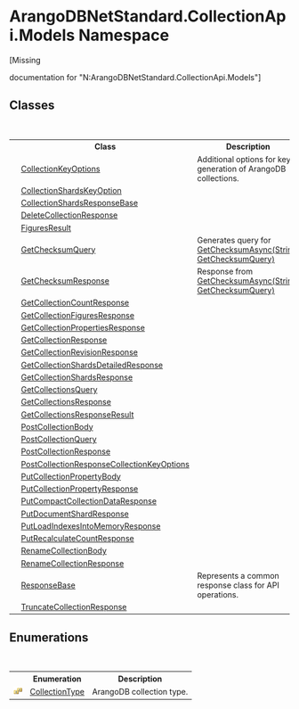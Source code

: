 # ArangoDBNetStandard.CollectionApi.Models Namespace
 

\[Missing <summary> documentation for "N:ArangoDBNetStandard.CollectionApi.Models"\]


## Classes
&nbsp;<table><tr><th></th><th>Class</th><th>Description</th></tr><tr><td>![Public class](media/pubclass.gif "Public class")</td><td><a href="e3a7983a-b36d-09b3-3a47-669404986ae5">CollectionKeyOptions</a></td><td>
Additional options for key generation of ArangoDB collections.</td></tr><tr><td>![Public class](media/pubclass.gif "Public class")</td><td><a href="f877310e-e01a-f0a0-5a31-8e23efb0739f">CollectionShardsKeyOption</a></td><td /></tr><tr><td>![Public class](media/pubclass.gif "Public class")</td><td><a href="b2c3dda6-0651-61aa-9cae-3c9272646073">CollectionShardsResponseBase</a></td><td /></tr><tr><td>![Public class](media/pubclass.gif "Public class")</td><td><a href="d16410d3-b023-ced2-9688-604cd77c246d">DeleteCollectionResponse</a></td><td /></tr><tr><td>![Public class](media/pubclass.gif "Public class")</td><td><a href="5053bee7-1cfe-abb0-c0e1-f2f5d16ea751">FiguresResult</a></td><td /></tr><tr><td>![Public class](media/pubclass.gif "Public class")</td><td><a href="f3b24370-c2b8-49bf-95e4-b6d536707a9f">GetChecksumQuery</a></td><td>
Generates query for <a href="ea56a434-6b3e-87f3-0cd9-1af225c324cb">GetChecksumAsync(String, GetChecksumQuery)</a></td></tr><tr><td>![Public class](media/pubclass.gif "Public class")</td><td><a href="d21f7876-1b12-35c9-d023-e671074f4621">GetChecksumResponse</a></td><td>
Response from <a href="ea56a434-6b3e-87f3-0cd9-1af225c324cb">GetChecksumAsync(String, GetChecksumQuery)</a></td></tr><tr><td>![Public class](media/pubclass.gif "Public class")</td><td><a href="dacf0046-9f18-40cd-8434-d9cdec363996">GetCollectionCountResponse</a></td><td /></tr><tr><td>![Public class](media/pubclass.gif "Public class")</td><td><a href="fde7f7fe-97a5-d828-f355-47528ae88e00">GetCollectionFiguresResponse</a></td><td /></tr><tr><td>![Public class](media/pubclass.gif "Public class")</td><td><a href="e10e7b86-a831-f90c-c2d1-6c0b2f89dbab">GetCollectionPropertiesResponse</a></td><td /></tr><tr><td>![Public class](media/pubclass.gif "Public class")</td><td><a href="4e59bd26-c1eb-d94b-6ab2-0f0c74c8663d">GetCollectionResponse</a></td><td /></tr><tr><td>![Public class](media/pubclass.gif "Public class")</td><td><a href="6c8a891b-e2a1-0a19-ac73-3bf0c6ace3b0">GetCollectionRevisionResponse</a></td><td /></tr><tr><td>![Public class](media/pubclass.gif "Public class")</td><td><a href="64278451-0c2e-d8e0-f4f8-b4b1fc765128">GetCollectionShardsDetailedResponse</a></td><td /></tr><tr><td>![Public class](media/pubclass.gif "Public class")</td><td><a href="900547c7-544d-cafe-3678-da435352c0ce">GetCollectionShardsResponse</a></td><td /></tr><tr><td>![Public class](media/pubclass.gif "Public class")</td><td><a href="01391d5e-5956-770e-bd83-cec9c040850a">GetCollectionsQuery</a></td><td /></tr><tr><td>![Public class](media/pubclass.gif "Public class")</td><td><a href="217a152a-c0ee-6eb8-80a9-2530fbaf0d45">GetCollectionsResponse</a></td><td /></tr><tr><td>![Public class](media/pubclass.gif "Public class")</td><td><a href="f5e302d6-c9ee-9161-0f8d-ade42e538166">GetCollectionsResponseResult</a></td><td /></tr><tr><td>![Public class](media/pubclass.gif "Public class")</td><td><a href="dd01270d-520a-693d-96e1-5bb9ef28eb24">PostCollectionBody</a></td><td /></tr><tr><td>![Public class](media/pubclass.gif "Public class")</td><td><a href="8b99144e-5ea9-2e42-3c90-eb4af40d82c9">PostCollectionQuery</a></td><td /></tr><tr><td>![Public class](media/pubclass.gif "Public class")</td><td><a href="0dd08143-258f-1aff-2e22-2fa25fd168f3">PostCollectionResponse</a></td><td /></tr><tr><td>![Public class](media/pubclass.gif "Public class")</td><td><a href="987a92c7-3077-1ff5-4861-7ed985c43478">PostCollectionResponseCollectionKeyOptions</a></td><td /></tr><tr><td>![Public class](media/pubclass.gif "Public class")</td><td><a href="edb89b74-aa84-1d8d-7d89-53c429dd5773">PutCollectionPropertyBody</a></td><td /></tr><tr><td>![Public class](media/pubclass.gif "Public class")</td><td><a href="d63ae074-7302-6b21-634f-8b4a1af72c0a">PutCollectionPropertyResponse</a></td><td /></tr><tr><td>![Public class](media/pubclass.gif "Public class")</td><td><a href="373adb98-3f40-9165-f6c4-358bf6dbd778">PutCompactCollectionDataResponse</a></td><td /></tr><tr><td>![Public class](media/pubclass.gif "Public class")</td><td><a href="e4c268b0-1d5e-fcc6-b740-20a0f13f54c4">PutDocumentShardResponse</a></td><td /></tr><tr><td>![Public class](media/pubclass.gif "Public class")</td><td><a href="65f0caaa-6449-653f-317a-05cb691b7b2e">PutLoadIndexesIntoMemoryResponse</a></td><td /></tr><tr><td>![Public class](media/pubclass.gif "Public class")</td><td><a href="83aa626c-5fe9-b5b5-f7d2-9ef30bf4d38a">PutRecalculateCountResponse</a></td><td /></tr><tr><td>![Public class](media/pubclass.gif "Public class")</td><td><a href="eb753f65-607a-df2f-0063-afda649eb37d">RenameCollectionBody</a></td><td /></tr><tr><td>![Public class](media/pubclass.gif "Public class")</td><td><a href="925e77b0-efc9-7d96-97c6-6060528f5cb8">RenameCollectionResponse</a></td><td /></tr><tr><td>![Public class](media/pubclass.gif "Public class")</td><td><a href="b8c7a1fd-0093-5432-e55a-419a225feba5">ResponseBase</a></td><td>
Represents a common response class for API operations.</td></tr><tr><td>![Public class](media/pubclass.gif "Public class")</td><td><a href="50f5aaf3-4d8c-9f75-ca4b-2208f1017156">TruncateCollectionResponse</a></td><td /></tr></table>

## Enumerations
&nbsp;<table><tr><th></th><th>Enumeration</th><th>Description</th></tr><tr><td>![Public enumeration](media/pubenumeration.gif "Public enumeration")</td><td><a href="4e538fb7-fbed-1529-072d-e00ec0b78372">CollectionType</a></td><td>
ArangoDB collection type.</td></tr></table>&nbsp;
